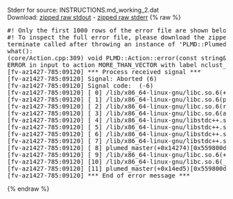 Stderr for source:  INSTRUCTIONS.md_working_2.dat   
Download: [zipped raw stdout](INSTRUCTIONS.md_working_2.dat.plumed_master.stdout.txt.zip) - [zipped raw stderr](INSTRUCTIONS.md_working_2.dat.plumed_master.stderr.txt.zip) 
{% raw %}
<pre>
#! Only the first 1000 rows of the error file are shown below
#! To inspect the full error file, please download the zipped raw stderr file above
terminate called after throwing an instance of 'PLMD::Plumed::ExceptionError'
what():
(core/Action.cpp:309) void PLMD::Action::error(const string&) const
ERROR in input to action MORE_THAN_VECTOR with label nclust_mt : problem reading SWITCH keyword : could not parse D_0
[fv-az1427-785:09120] *** Process received signal ***
[fv-az1427-785:09120] Signal: Aborted (6)
[fv-az1427-785:09120] Signal code:  (-6)
[fv-az1427-785:09120] [ 0] /lib/x86_64-linux-gnu/libc.so.6(+0x42520)[0x7fe961e42520]
[fv-az1427-785:09120] [ 1] /lib/x86_64-linux-gnu/libc.so.6(pthread_kill+0x12c)[0x7fe961e969fc]
[fv-az1427-785:09120] [ 2] /lib/x86_64-linux-gnu/libc.so.6(raise+0x16)[0x7fe961e42476]
[fv-az1427-785:09120] [ 3] /lib/x86_64-linux-gnu/libc.so.6(abort+0xd3)[0x7fe961e287f3]
[fv-az1427-785:09120] [ 4] /lib/x86_64-linux-gnu/libstdc++.so.6(+0xa2b9e)[0x7fe9622a2b9e]
[fv-az1427-785:09120] [ 5] /lib/x86_64-linux-gnu/libstdc++.so.6(+0xae20c)[0x7fe9622ae20c]
[fv-az1427-785:09120] [ 6] /lib/x86_64-linux-gnu/libstdc++.so.6(+0xae277)[0x7fe9622ae277]
[fv-az1427-785:09120] [ 7] /lib/x86_64-linux-gnu/libstdc++.so.6(__cxa_rethrow+0x4b)[0x7fe9622ae52b]
[fv-az1427-785:09120] [ 8] plumed_master(+0x14274)[0x559800d9b274]
[fv-az1427-785:09120] [ 9] /lib/x86_64-linux-gnu/libc.so.6(+0x29d90)[0x7fe961e29d90]
[fv-az1427-785:09120] [10] /lib/x86_64-linux-gnu/libc.so.6(__libc_start_main+0x80)[0x7fe961e29e40]
[fv-az1427-785:09120] [11] plumed_master(+0x14ed5)[0x559800d9bed5]
[fv-az1427-785:09120] *** End of error message ***
</pre>
{% endraw %}
